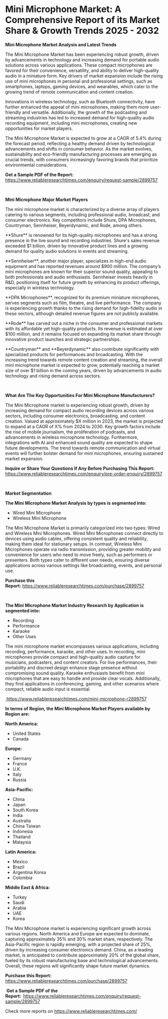 <p><h1>Mini Microphone Market: A Comprehensive Report of its Market Share & Growth Trends 2025 - 2032</h1></p><p><strong>Mini Microphone Market Analysis and Latest Trends</strong></p>
<p><p>The Mini Microphone Market has been experiencing robust growth, driven by advancements in technology and increasing demand for portable audio solutions across various applications. These compact microphones are favored for their convenience, versatility, and ability to deliver high-quality audio in a miniature form. Key drivers of market expansion include the rising use of mini microphones in personal and professional settings, such as smartphones, laptops, gaming devices, and wearables, which cater to the growing trend of remote communication and content creation.</p><p>Innovations in wireless technology, such as Bluetooth connectivity, have further enhanced the appeal of mini microphones, making them more user-friendly and versatile. Additionally, the growth of the podcasting and streaming industries has led to increased demand for high-quality audio recording equipment, including mini microphones, creating new opportunities for market players. </p><p>The Mini Microphone Market is expected to grow at a CAGR of 5.4% during the forecast period, reflecting a healthy demand driven by technological advancements and shifts in consumer behavior. As the market evolves, sustainability and eco-friendly manufacturing processes are emerging as crucial trends, with consumers increasingly favoring brands that prioritize environmental considerations.</p></p>
<p><strong>Get a Sample PDF of the Report:&nbsp;</strong> <a href="https://www.reliableresearchtimes.com/enquiry/request-sample/2899757?utm_campaign=3584&utm_medium=2&utm_source=Github&utm_content=ia&utm_term=16032025&utm_id=mini-microphone">https://www.reliableresearchtimes.com/enquiry/request-sample/2899757</a></p>
<p>&nbsp;</p>
<p><strong>Mini Microphone Major Market Players</strong></p>
<p><p>The mini microphone market is characterized by a diverse array of players catering to various segments, including professional audio, broadcast, and consumer electronics. Key competitors include Shure, DPA Microphones, Countryman, Sennheiser, Beyerdynamic, and Rode, among others. </p><p>**Shure** is renowned for its high-quality microphones and has a strong presence in the live sound and recording industries. Shure's sales revenue exceeded $1 billion, driven by innovative product lines and a growing demand for quality audio solutions in events and streaming.</p><p>**Sennheiser**, another major player, specializes in high-end audio equipment and has reported revenues around $900 million. The company’s mini microphones are known for their superior sound quality, appealing to both professionals and audio enthusiasts. Sennheiser invests heavily in R&D, positioning itself for future growth by enhancing its product offerings, especially in wireless technology.</p><p>**DPA Microphones**, recognized for its premium miniature microphones, serves segments such as film, theatre, and live performance. The company is experiencing growth thanks to the rising demand for high-fidelity audio in these sectors, although detailed revenue figures are not publicly available.</p><p>**Rode** has carved out a niche in the consumer and professional markets with its affordable yet high-quality products. Its revenue is estimated at over $100 million, and it remains focused on expanding its market share through innovative product launches and strategic partnerships.</p><p>**Countryman** and **Beyerdynamic** also contribute significantly with specialized products for performances and broadcasting. With the increasing trend towards remote content creation and streaming, the overall mini microphone market is expected to grow, potentially reaching a market size of over $1 billion in the coming years, driven by advancements in audio technology and rising demand across sectors.</p></p>
<p>&nbsp;</p>
<p><strong>What Are The Key Opportunities For Mini Microphone Manufacturers?</strong></p>
<p><p>The Mini Microphone market is experiencing robust growth, driven by increasing demand for compact audio recording devices across various sectors, including consumer electronics, broadcasting, and content creation. Valued at approximately $X million in 2023, the market is projected to expand at a CAGR of X% from 2024 to 2030. Key growth factors include the rise of mobile journalism, the proliferation of podcasts, and advancements in wireless microphone technology. Furthermore, integrations with AI and enhanced sound quality are expected to shape future developments. The trend towards remote communication and virtual events will further bolster demand for mini microphones, ensuring sustained market expansion.</p></p>
<p><strong>Inquire or Share Your Questions If Any Before Purchasing This Report:</strong> <a href="https://www.reliableresearchtimes.com/enquiry/pre-order-enquiry/2899757?utm_campaign=3584&utm_medium=2&utm_source=Github&utm_content=ia&utm_term=16032025&utm_id=mini-microphone">https://www.reliableresearchtimes.com/enquiry/pre-order-enquiry/2899757</a></p>
<p>&nbsp;</p>
<p><strong>Market Segmentation</strong></p>
<p><strong>The Mini Microphone Market Analysis by types is segmented into:</strong></p>
<p><ul><li>Wired Mini Microphone</li><li>Wireless Mini Microphone</li></ul></p>
<p><p>The Mini Microphone Market is primarily categorized into two types: Wired and Wireless Mini Microphones. Wired Mini Microphones connect directly to devices using audio cables, offering consistent quality and reliability, making them ideal for stationary setups. In contrast, Wireless Mini Microphones operate via radio transmission, providing greater mobility and convenience for users who need to move freely, such as performers or presenters. Both types cater to different user needs, ensuring diverse applications across various settings like broadcasting, events, and personal use.</p></p>
<p><strong>Purchase this Report:&nbsp;</strong><a href="https://www.reliableresearchtimes.com/purchase/2899757?utm_campaign=3584&utm_medium=2&utm_source=Github&utm_content=ia&utm_term=16032025&utm_id=mini-microphone">https://www.reliableresearchtimes.com/purchase/2899757</a></p>
<p>&nbsp;</p>
<p><strong>The Mini Microphone Market Industry Research by Application is segmented into:</strong></p>
<p><ul><li>Recording</li><li>Performance</li><li>Karaoke</li><li>Other Uses</li></ul></p>
<p><p>The mini microphone market encompasses various applications, including recording, performance, karaoke, and other uses. In recording, mini microphones provide compact and high-quality audio capture for musicians, podcasters, and content creators. For live performances, their portability and discreet design enhance stage presence without compromising sound quality. Karaoke enthusiasts benefit from mini microphones that are easy to handle and provide clear vocals. Additionally, they find applications in conferencing, gaming, and other scenarios where compact, reliable audio input is essential.</p></p>
<p><a href="https://www.reliableresearchtimes.com/mini-microphone-r2899757?utm_campaign=3584&utm_medium=2&utm_source=Github&utm_content=ia&utm_term=16032025&utm_id=mini-microphone">&nbsp;https://www.reliableresearchtimes.com/mini-microphone-r2899757</a></p>
<p><strong>In terms of Region, the Mini Microphone Market Players available by Region are:</strong></p>
<p>
    <p> <strong> North America: </strong>
        <ul>
            <li>United States</li>
            <li>Canada</li>
        </ul>
        </p> 
    <p> <strong> Europe: </strong>
        <ul>
            <li>Germany</li>
            <li>France</li>
            <li>U.K.</li>
            <li>Italy</li>
            <li>Russia</li>
        </ul>
        </p> 
    <p> <strong> Asia-Pacific: </strong>
        <ul>
            <li>China</li>
            <li>Japan</li>
            <li>South Korea</li>
            <li>India</li>
            <li>Australia</li>
            <li>China Taiwan</li>
            <li>Indonesia</li>
            <li>Thailand</li>
            <li>Malaysia</li>
        </ul>
        </p> 
    <p> <strong> Latin America: </strong>
        <ul>
            <li>Mexico</li>
            <li>Brazil</li>
            <li>Argentina Korea</li>
            <li>Colombia</li>
        </ul>
        </p> 
    <p> <strong> Middle East & Africa: </strong>
        <ul>
            <li>Turkey</li>
            <li>Saudi</li>
            <li>Arabia</li>
            <li>UAE</li>
            <li>Korea</li>
        </ul>
    </p>
    </p>
<p><p>The Mini Microphone market is experiencing significant growth across various regions. North America and Europe are expected to dominate, capturing approximately 35% and 30% market share, respectively. The Asia-Pacific region is rapidly emerging, with a projected share of 25%, driven by increasing consumer electronics demand. China, as a leading market, is anticipated to contribute approximately 20% of the global share, fueled by its robust manufacturing base and technological advancements. Overall, these regions will significantly shape future market dynamics.</p></p>
<p><strong>Purchase this Report: </strong><a href="https://www.reliableresearchtimes.com/purchase/2899757?utm_campaign=3584&utm_medium=2&utm_source=Github&utm_content=ia&utm_term=16032025&utm_id=mini-microphone">https://www.reliableresearchtimes.com/purchase/2899757</a></p>
<p>&nbsp;<strong>Get a Sample PDF of the Report:&nbsp;&nbsp;</strong><a href="https://www.reliableresearchtimes.com/enquiry/request-sample/2899757?utm_campaign=3584&utm_medium=2&utm_source=Github&utm_content=ia&utm_term=16032025&utm_id=mini-microphone">https://www.reliableresearchtimes.com/enquiry/request-sample/2899757</a></p>
<p><strong></strong></p>
<p>Check more reports on <a href="https://www.reliableresearchtimes.com/?utm_campaign=3584&utm_medium=2&utm_source=Github&utm_content=ia&utm_term=16032025&utm_id=mini-microphone">https://www.reliableresearchtimes.com/</a></p>